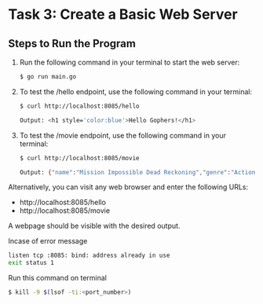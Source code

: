 # Task 3: Create a Basic Web Server

## Steps to Run the Program

1. Run the following command in your terminal to start the web server:

   ```bash
   $ go run main.go
   ```

2. To test the /hello endpoint, use the following command in your terminal:

   ```bash
   $ curl http://localhost:8085/hello
   ```

   ```bash
   Output: <h1 style='color:blue'>Hello Gophers!</h1>
   ```

3. To test the /movie endpoint, use the following command in your terminal:

    ```bash
    $ curl http://localhost:8085/movie
    ```

    ```bash
    Output: {"name":"Mission Impossible Dead Reckoning","genre":"Action","director":"Christopher McQuarrie","rating":7.8}
    ```
    
Alternatively, you can visit any web browser and enter the following URLs:

- http://localhost:8085/hello
- http://localhost:8085/movie

A webpage should be visible with the desired output.


Incase of error message 
```bash 
listen tcp :8085: bind: address already in use
exit status 1
```

Run this command on terminal
```bash
$ kill -9 $(lsof -ti:<port_number>)
```
